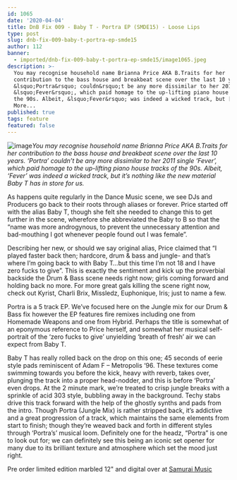 ```yaml
---
id: 1065
date: '2020-04-04'
title: DnB Fix 009 - Baby T - Portra EP (SMDE15) - Loose Lips
type: post
slug: dnb-fix-009-baby-t-portra-ep-smde15
author: 112
banner:
  - imported/dnb-fix-009-baby-t-portra-ep-smde15/image1065.jpeg
description: >-
  You may recognise household name Brianna Price AKA B.Traits for her
  contribution to the bass house and breakbeat scene over the last 10 years.
  &lsquo;Portra&rsquo; couldn&rsquo;t be any more dissimilar to her 2011 single
  &lsquo;Fever&rsquo;, which paid homage to the up-lifting piano house tracks of
  the 90s. Albeit, &lsquo;Fever&rsquo; was indeed a wicked track, but [...]Read
  More...
published: true
tags: feature
featured: false
---
```

![image](../imported/dnb-fix-009-baby-t-portra-ep-smde15/image1065.jpeg)_You may recognise household name Brianna Price AKA B.Traits for her contribution to the bass house and breakbeat scene over the last 10 years. ‘Portra’ couldn’t be any more dissimilar to her 2011 single ‘Fever’, which paid homage to the up-lifting piano house tracks of the 90s. Albeit, ‘Fever’ was indeed a wicked track, but it’s nothing like the new material Baby T has in store for us._ 

As happens quite regularly in the Dance Music scene, we see DJs and Producers go back to their roots through aliases or forever. Price started off with the alias Baby T, though she felt she needed to change this to get further in the scene, wherefore she abbreviated the Baby to B so that the “name was more androgynous, to prevent the unnecessary attention and bad-mouthing I got whenever people found out I was female”.

Describing her new, or should we say original alias, Price claimed that “I played faster back then; hardcore, drum & bass and jungle- and that’s where I’m going back to with Baby T…but this time I’m not 18 and I have zero fucks to give”. This is exactly the sentiment and kick up the proverbial backside the Drum & Bass scene needs right now; girls coming forward and holding back no more. For more great gals killing the scene right now, check out Kyrist, Charli Brix, Missledz, Euphonique, Iris; just to name a few. 

Portra is a 5 track EP. We’ve focused here on the Jungle mix for our Drum & Bass fix however the EP features fire remixes including one from Homemade Weapons and one from Hybrid. Perhaps the title is somewhat of an eponymous reference to Price herself, and somewhat her musical self-portrait of the ‘zero fucks to give’ unyielding ‘breath of fresh’ air we can expect from Baby T. 

Baby T has really rolled back on the drop on this one; 45 seconds of eerie style pads reminiscent of Adam F – Metropolis ‘96. These textures come swimming towards you before the kick, heavy with reverb, takes over, plunging the track into a proper head-nodder, and this is before ‘Portra’ even drops. At the 2 minute mark, we’re treated to crisp jungle breaks with a sprinkle of acid 303 style, bubbling away in the background. Techy stabs drive this track forward with the help of the ghostly synths and pads from the intro. Though Portra (Jungle Mix) is rather stripped back, it’s addictive and a great progression of a track, which maintains the same elements from start to finish; though they’re weaved back and forth in different styles through ‘Portra’s’ musical loom. Definitely one for the headz, “Portra” is one to look out for; we can definitely see this being an iconic set opener for many due to its brilliant texture and atmosphere which set the mood just right.  

Pre order limited edition marbled 12" and digital over at [Samurai Music](http://samurai.lnk.to/smde15)